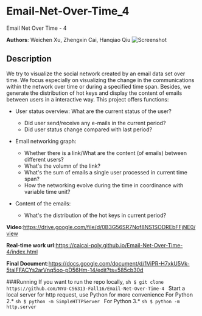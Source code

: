 # Email-Net-Over-Time_4
Email Net Over Time - 4

**Authors**: Weichen Xu, Zhengxin Cai, Hanqiao Qiu
![Screenshot](https://github.com/WeichenXu/Email-Net-Over-Time-4/blob/master/screen_shot.png "Screenshot")
## Description
We try to visualize the social network created by an email data set over time. We focus especially on visualizing the change in the communications within the network over time or during a specified time span. Besides, we generate the distribution of hot keys and display the content of emails between users in a interactive way.
This project offers functions:
* User status overview: What are the current status of the user?
	* Did user send/receive any e-mails in the current period?
	* Did user status change compared with last period?

* Email networking graph:
	* Whether there is a link/What are the content (of emails) between different users?
	* What's the volumn of the link?
	* What's the sum of emails a single user processed in current time span?
	* How the networking evolve during the time in coordinance with variable time unit?

* Content of the emails:
	* What's the distribution of the hot keys in current period?

**Video**:https://drive.google.com/file/d/0B3G56SR7Nof8NS1SODREbFFjNE0/view

**Real-time work url**:https://caicai-poly.github.io/Email-Net-Over-Time-4/index.html

**Final Document**:https://docs.google.com/document/d/1ViPR-H7xkU5Vk-5talFFACYs2arVnq5oo-pD56Hm-14/edit?ts=585cb30d

###Running
If you want to run the repo locally,
	```sh
		$ git clone https://github.com/NYU-CS6313-Fall16/Email-Net-Over-Time-4
	```
Start a local server for http request, use Python for more convenience
For Python 2.*
	```sh
		$ python -m SimpleHTTPServer
	```
For Python 3.*
	```sh
		$ python -m http.server
	```
